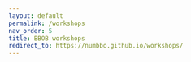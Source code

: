 ```yaml
---
layout: default
permalink: /workshops
nav_order: 5
title: BBOB workshops
redirect_to: https://numbbo.github.io/workshops/
---
```

